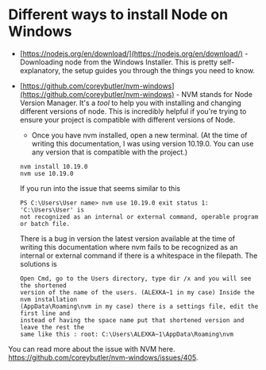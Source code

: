 # Different ways to install Node on Windows

* [https://nodejs.org/en/download/](https://nodejs.org/en/download/) - Downloading node from the Windows Installer. This is pretty self-explanatory, the setup guides you through the things you need to know.

* [https://github.com/coreybutler/nvm-windows](https://github.com/coreybutler/nvm-windows) - NVM stands for Node Version Manager. It's a *tool* to help you with installing and changing different versions of node. This is incredibly helpful if you're trying to ensure your project is compatible with different versions of Node.
	* Once you have nvm installed, open a new terminal. (At the time of writing this documentation, I was using version 10.19.0. You can use any version that is compatible with the project.)
	 ```
	 nvm install 10.19.0
	 nvm use 10.19.0
   ```

	If you run into the issue that seems similar to this
	```
	PS C:\Users\User name> nvm use 10.19.0 exit status 1: 'C:\Users\User' is
	not recognized as an internal or external command, operable program or batch file.
	```
	There is a bug in version the latest version available at the time of writing this documentation where nvm fails to be recognized as an internal or external command if there is a whitespace in the filepath. The solutions is
	```
	Open Cmd, go to the Users directory, type dir /x and you will see the shortened 
	version of the name of the users. (ALEXKA~1 in my case) Inside the nvm installation 
	(AppData\Roaming\nvm in my case) there is a settings file, edit the first line and 
	instead of having the space name put that shortened version and leave the rest the 
	same like this : root: C:\Users\ALEXKA~1\AppData\Roaming\nvm
	```
You can read more about the issue with NVM here. https://github.com/coreybutler/nvm-windows/issues/405.
